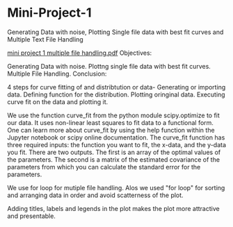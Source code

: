 # Mini-Project-1
Generating Data with noise, Plotting Single file data with best fit curves and Multiple Text File Handling

[mini project 1 multiple file handling.pdf](https://github.com/ashimasapehia/Mini-Project-1/files/10889418/mini.project.1.multiple.file.handling.pdf)
Objectives:

Generating Data with noise.
Plottng single file data with best fit curves.
Multiple File Handling.
Conclusion:

4 steps for curve fitting of and distribtution or data- Generating or importing data. Defining function for the distribution. Plotting oringinal data. Executing curve fit on the data and plotting it.

We use the function curve_fit from the python module scipy.optimize to fit our data. It uses non-linear least squares to fit data to a functional form. One can learn more about curve_fit by using the help function within the Jupyter notebook or scipy online documentation. The curve_fit function has three required inputs: the function you want to fit, the x-data, and the y-data you fit. There are two outputs. The first is an array of the optimal values of the parameters. The second is a matrix of the estimated covariance of the parameters from which you can calculate the standard error for the parameters.

We use for loop for mutiple file handling. Alos we used "for loop" for sorting and arranging data in order and avoid scatterness of the plot.

Adding titles, labels and legends in the plot makes the plot more attractive and presentable.
